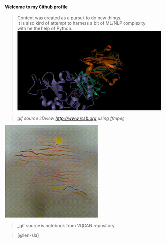 
#### Welcome to my Github profile

>Content was created as a pursuit to do new things.  
It is also kind of attempt to harness a bit of ML/NLP complexity  
with he the help of Python.
![](https://github.com/len-sla/len-sla/blob/master/88.gif)

> _gif source 3Dview http://www.rcsb.org using ffmpeg_ 

![](https://github.com/len-sla/len-sla/blob/master/village_landscape.gif)

> _gif source is notebook from VQGAN repository

>[@len-sla]



